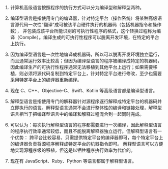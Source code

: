 1. 计算机高级语言按照程序的执行方式可以分为编译型和解释型两种。

1. 编译型语言是指使用专门的编译器，针对特定平台（操作系统）将某种高级语言源代码一次性“翻译”成可被该平台硬件执行的机器码（包括机器指令和操作数），
   并包装成该平台所能识别的可执行性程序的格式，这个转换过程称为编译（Compile）。编译生成的可执行性程序可以脱离开发环境，在特定的平台上执行。

1. 因为编译型语言是一次性地编译成机器码，所以可以脱离开发环境独立运行，而且通常运行效率比较高；但因为编译型语言的程序被编译成特定的机器码，
   因此编译生产的可执行性程序通常无法移植到其他平台上运行；如果需要移植，则必须将源代码复制到特定平台上，针对特定平台进行修改，至少也需要采用特定平台上的编译器重新编译。

1. 现在 C、C++、Objective-C、Swift、Kotlin 等高级语言都是编译型语言。

1. 解释型语言是指使用专门的解释器针对源程序逐行解释成特定平台的机器码并立即执行的语言。解释型语言通常不会进行整体性的编译和链接处理，解释型语言相当于把编译型语言中的编译和解释过程混合到一起同时完成。

1. 可以认为：每次执行解释型语言的程序都需要进行一次编译，因此解释型语言的程序执行效率通常较低，而且不能脱离解释器独立运行。但解释型语言有一个优势：
   跨平台比较容易，只需提供特定平台的编译器即可，每个特定平台上的编译器负责将源程序解释成特定平台的机器指令即可。 解释型语言可以方便地实现源程序级的移植，但这是以牺牲程序执行效率为代价的。

1. 现在有 JavaScript、Ruby、Python 等语言都属于解释型语言。

